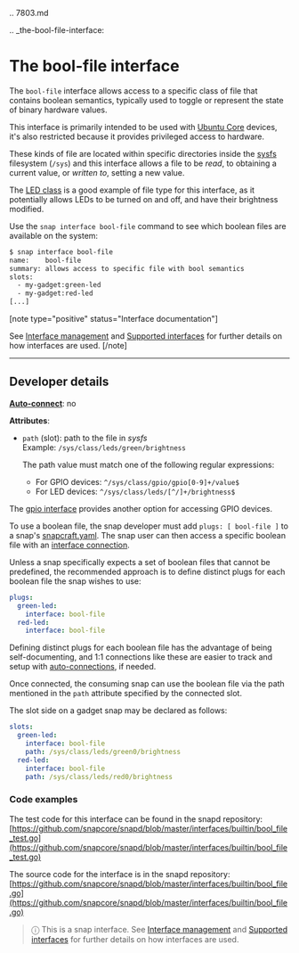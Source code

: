 .. 7803.md

.. _the-bool-file-interface:

# The bool-file interface

The `bool-file` interface allows access to a specific class of file that contains boolean semantics, typically used to toggle or represent the state of binary hardware values.

This interface is primarily intended to be used with [Ubuntu Core](glossary.md#heading--ubuntu-core) devices, it's also restricted because it provides privileged access to hardware.

These kinds of file are located within specific directories inside the [sysfs](https://man7.org/linux/man-pages/man5/sysfs.5.html) filesystem (`/sys`) and this  interface allows a file to be _read_, to obtaining a current value, or _written to_, setting a new value.

The [LED class](https://www.kernel.org/doc/html/latest/leds/leds-class.html) is a good example of file type for this interface, as it potentially allows LEDs to be turned on and off, and have their brightness modified.

Use the  `snap interface bool-file` command to see which boolean files are available on the system:

```bash
$ snap interface bool-file
name:    bool-file
summary: allows access to specific file with bool semantics
slots:
  - my-gadget:green-led
  - my-gadget:red-led
[...]
```

[note type="positive" status="Interface documentation"]

See [Interface management](interface-management.md) and [Supported interfaces](supported-interfaces.md) for further details on how interfaces are used.
[/note]

---

<h2 id='heading--dev-details'>Developer details </h2>


**[Auto-connect](interface-management.md#heading--auto-connections)**: no</br>

**Attributes**:
 * `path` (slot): path to the file in _sysfs_</br>
     Example: `/sys/class/leds/green/brightness`</br>

   The path value must match one of the following regular expressions:</br>
   - For GPIO devices:
 `^/sys/class/gpio/gpio[0-9]+/value$`</br>
   - For LED devices: `^/sys/class/leds/[^/]+/brightness$`

The [gpio interface](the-gpio-interface.md)  provides another option for accessing GPIO devices.

To use a boolean file, the snap developer must add `plugs: [ bool-file ]` to a snap's [snapcraft.yaml](the-snapcraft-yaml-schema.md). The snap user can then access a specific boolean file with an [interface connection](interface-management.md#heading--manual-connections).

Unless a snap specifically expects a set of boolean files that cannot be predefined, the recommended approach is to define distinct plugs for each boolean file the snap wishes to use:

```yaml
plugs:
  green-led:
    interface: bool-file
  red-led:
    interface: bool-file
```

Defining distinct plugs for each boolean file has the advantage of being self-documenting, and 1:1  connections like these are easier to track and setup with [auto-connections](the-interface-auto-connection-mechanism.md), if needed.

Once connected, the consuming snap can use the boolean file via the path mentioned in the `path` attribute specified by the connected slot.

The slot side on a gadget snap may be declared as follows:

```yaml
slots:
  green-led:
    interface: bool-file
    path: /sys/class/leds/green0/brightness
  red-led:
    interface: bool-file
    path: /sys/class/leds/red0/brightness
```

### Code examples

The test code for this interface can be found in the snapd repository:</br>
[https://github.com/snapcore/snapd/blob/master/interfaces/builtin/bool_file_test.go](https://github.com/snapcore/snapd/blob/master/interfaces/builtin/bool_file_test.go)

The source code for the interface is in the snapd repository:</br>
[https://github.com/snapcore/snapd/blob/master/interfaces/builtin/bool_file.go](https://github.com/snapcore/snapd/blob/master/interfaces/builtin/bool_file.go)

> ⓘ  This is a snap interface. See [Interface management](interface-management.md) and [Supported interfaces](supported-interfaces.md) for further details on how interfaces are used.